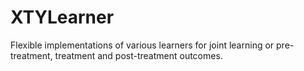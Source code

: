 # XTYLearner
Flexible implementations of various learners for joint learning or pre-treatment, treatment and post-treatment outcomes.
